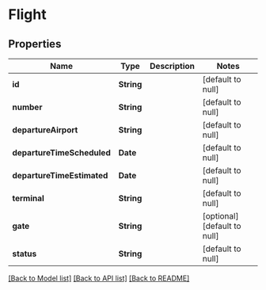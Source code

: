 # Flight
## Properties

| Name | Type | Description | Notes |
|------------ | ------------- | ------------- | -------------|
| **id** | **String** |  | [default to null] |
| **number** | **String** |  | [default to null] |
| **departureAirport** | **String** |  | [default to null] |
| **departureTimeScheduled** | **Date** |  | [default to null] |
| **departureTimeEstimated** | **Date** |  | [default to null] |
| **terminal** | **String** |  | [default to null] |
| **gate** | **String** |  | [optional] [default to null] |
| **status** | **String** |  | [default to null] |

[[Back to Model list]](../README.md#documentation-for-models) [[Back to API list]](../README.md#documentation-for-api-endpoints) [[Back to README]](../README.md)

